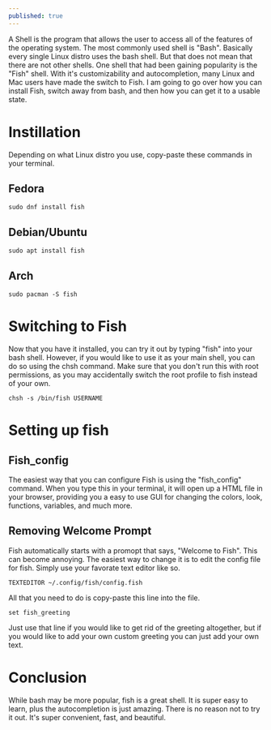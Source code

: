 ```yaml
---
published: true
---
```

A Shell is the program that allows the user to access all of the features of the operating system. The most commonly used shell is "Bash". Basically every single  Linux distro uses the bash shell. But that does not mean that there are not other shells. One shell that had been gaining popularity is the "Fish" shell. With it's customizability and autocompletion, many Linux and Mac users have made the switch to Fish. I am going to go over how you can install Fish, switch away from bash, and then how you can get it to a usable state. 

# Instillation 

Depending on what Linux distro you use, copy-paste these commands in your terminal.  

## Fedora

	sudo dnf install fish

## Debian/Ubuntu

	sudo apt install fish

## Arch

	sudo pacman -S fish

# Switching to Fish

Now that you have it installed, you can try it out by typing "fish" into your bash shell. However, if you would like to use it as your main shell, you can do so using the chsh command. Make sure that you don't run this with root permissions, as you may accidentally switch the root profile to fish instead of your own. 

	chsh -s /bin/fish USERNAME


# Setting up fish

## Fish_config

The easiest way that you can configure Fish is using the "fish_config" command. When you type this in your terminal, it will open up a HTML file in your browser, providing you a easy to use GUI for changing the colors, look, functions, variables, and much more. 

## Removing Welcome Prompt

Fish automatically starts with a promopt that says, "Welcome to Fish". This can become annoying. The easiest way to change it is to edit the config file for fish. Simply use your favorate text editor like so. 
	
    TEXTEDITOR ~/.config/fish/config.fish
 
All that you need to do is copy-paste this line into the file. 

	set fish_greeting 


Just use that line if you would like to get rid of the greeting altogether, but if you would like to add your own custom greeting you can just add your own text. 

# Conclusion

While bash may be more popular, fish is a great shell. It is super easy to learn, plus the autocompletion is just amazing. There is no reason not to try it out. It's super convenient, fast, and beautiful.
